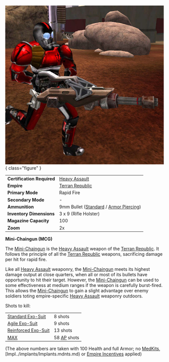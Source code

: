 ![Soldier equipped with a Mini-Chaingun](../images/MCG.jpg){ class="figure" }

|                            |                                                                                                                     |
| -------------------------- | ------------------------------------------------------------------------------------------------------------------- |
| **Certification Required** | [Heavy Assault](../certifications/Heavy_Assault.md)                                                                 |
| **Empire**                 | [Terran Republic](../etc/Terran_Republic.md)                                                                        |
| **Primary Mode**           | Rapid Fire                                                                                                          |
| **Secondary Mode**         | \-                                                                                                                  |
| **Ammunition**             | 9mm Bullet ([Standard](../ammunition/9mm_Bullet.md) / [Armor Piercing](../ammunition/Armor_Piercing_9mm_Bullet.md)) |
| **Inventory Dimensions**   | 3 x 9 (Rifle Holster)                                                                                               |
| **Magazine Capacity**      | 100                                                                                                                 |
| **Zoom**                   | 2x                                                                                                                  |

**Mini-Chaingun (MCG)**

The [Mini-Chaingun](Mini-Chaingun.md) is the
[Heavy Assault](../certifications/Heavy_Assault.md) weapon of the
[Terran Republic](../etc/Terran_Republic.md). It follows the principle of all
the [Terran Republic](../etc/Terran_Republic.md) weapons, sacrificing damage per
hit for rapid fire.

Like all [Heavy Assault](../certifications/Heavy_Assault.md) weaponry, the
[Mini-Chaingun](Mini-Chaingun.md) meets its highest damage output at close
quarters, when all or most of its bullets have opportunity to hit their target.
However, the [Mini-Chaingun](Mini-Chaingun.md) can be used to some effectiveness
at medium ranges if the weapon is carefully burst-fired. This allows the
[Mini-Chaingun](Mini-Chaingun.md) to gain a slight advantage over enemy soldiers
toting empire-specific [Heavy Assault](../certifications/Heavy_Assault.md)
weaponry outdoors.

Shots to kill:

|                                                        |                                                 |
| ------------------------------------------------------ | ----------------------------------------------- |
| [Standard Exo-Suit](../armor/Standard_Exo-Suit.md)     | 8 shots                                         |
| [Agile Exo-Suit](../armor/Agile_Exo-Suit.md)           | 9 shots                                         |
| [Reinforced Exo-Suit](../armor/Reinforced_Exo-Suit.md) | 13 shots                                        |
| [MAX](../armor/Mechanized_Assault_Exo-Suit.md)         | 58 [AP](../terminology/Armor_Piercing.md) shots |

(The above numbers are taken with 100 Health and full Armor; no
[MedKits](../items/MedKit.md), [Impl../implants/Implants.mdnts.md) or
[Empire Incentives](../etc/Empire_Incentives.md) applied)
